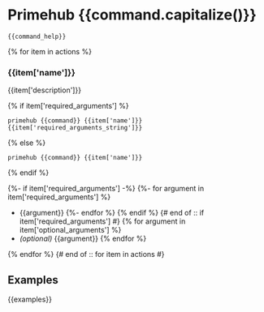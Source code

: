 
# Primehub {{command.capitalize()}}

```
{{command_help}}
```

{% for item in actions %}
### {{item['name']}}

{{item['description']}}

{% if item['required_arguments'] %}
```
primehub {{command}} {{item['name']}} {{item['required_arguments_string']}}
```
{% else %}
```
primehub {{command}} {{item['name']}}
```
{% endif %}

{%- if item['required_arguments'] -%}
{%- for argument in item['required_arguments'] %}
* {{argument}}
{%- endfor %}
{% endif %} {# end of :: if item['required_arguments'] #}
{% for argument in item['optional_arguments'] %}
* *(optional)* {{argument}}
{% endfor %}


{% endfor %} {# end of :: for item in actions #}

## Examples

{{examples}}
